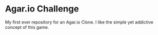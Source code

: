# Agar.io Challenge

My first ever repository for an Agar.io Clone. I like the simple yet addictive concept of this game.
